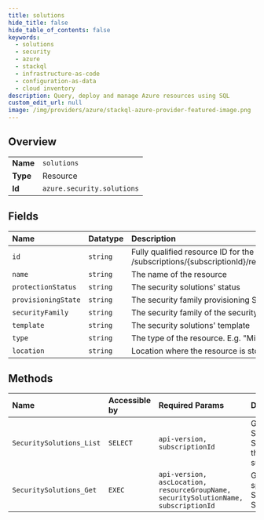 ```yaml
---
title: solutions
hide_title: false
hide_table_of_contents: false
keywords:
  - solutions
  - security
  - azure    
  - stackql
  - infrastructure-as-code
  - configuration-as-data
  - cloud inventory
description: Query, deploy and manage Azure resources using SQL
custom_edit_url: null
image: /img/providers/azure/stackql-azure-provider-featured-image.png
---
```

  
    

## Overview
<table><tbody>
<tr><td><b>Name</b></td><td><code>solutions</code></td></tr>
<tr><td><b>Type</b></td><td>Resource</td></tr>
<tr><td><b>Id</b></td><td><code>azure.security.solutions</code></td></tr>
</tbody></table>

## Fields
| Name | Datatype | Description |
|:-----|:---------|:------------|
| `id` | `string` | Fully qualified resource ID for the resource. Ex - /subscriptions/&#123;subscriptionId&#125;/resourceGroups/&#123;resourceGroupName&#125;/providers/&#123;resourceProviderNamespace&#125;/&#123;resourceType&#125;/&#123;resourceName&#125; |
| `name` | `string` | The name of the resource |
| `protectionStatus` | `string` | The security solutions' status |
| `provisioningState` | `string` | The security family provisioning State |
| `securityFamily` | `string` | The security family of the security solution |
| `template` | `string` | The security solutions' template |
| `type` | `string` | The type of the resource. E.g. "Microsoft.Compute/virtualMachines" or "Microsoft.Storage/storageAccounts" |
| `location` | `string` | Location where the resource is stored |
## Methods
| Name | Accessible by | Required Params | Description |
|:-----|:--------------|:----------------|:------------|
| `SecuritySolutions_List` | `SELECT` | `api-version, subscriptionId` | Gets a list of Security Solutions for the subscription. |
| `SecuritySolutions_Get` | `EXEC` | `api-version, ascLocation, resourceGroupName, securitySolutionName, subscriptionId` | Gets a specific Security Solution. |

